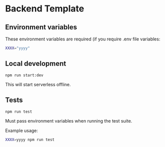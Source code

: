 # Backend Template

## Environment variables

These environment variables are required \(if you require .env file variables:

```bash
XXXX="yyyy"
```

## Local development

`npm run start:dev`

This will start serverless offline.

## Tests

`npm run test`

Must pass environment variables when running the test suite.

Example usage:

```bash
XXXX=yyyy npm run test
```


